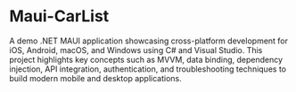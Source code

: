 # Maui-CarList
A demo .NET MAUI application showcasing cross-platform development for iOS, Android, macOS, and Windows using C# and Visual Studio. This project highlights key concepts such as MVVM, data binding, dependency injection, API integration, authentication, and troubleshooting techniques to build modern mobile and desktop applications.
